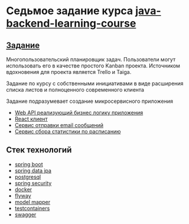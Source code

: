 # Cедьмое задание курса [java-backend-learning-course](https://zhukovsd.github.io/java-backend-learning-course/)

## [Задание](https://zhukovsd.github.io/java-backend-learning-course/Projects/TaskTracker/)

Многопользовательский планировщик задач. Пользователи могут использовать его в качестве простого Kanban проекта.
Источником вдохновения для проекта является Trello и Taiga.

Задание по курсу с собственными инициативами в виде расширения списка листов и полноценного современного клиента

Задание подразумевает создание микросервисного приложения

* [Web API реализующий бизнес логику приложения](https://github.com/farneser/task-tracker-api)
* [React клиент](https://github.com/farneser/task-tracker-client)
* [Сервис отправки email сообщений](https://github.com/farneser/task-tracker-email-sender)
* [Сервис сбора статистики по расписанию](https://github.com/farneser/task-tracker-scheduler)

## Стек технологий

* [spring boot](https://spring.io/projects/spring-boot)
* [spring data jpa](https://spring.io/projects/spring-data-jpa)
* [postgresql](https://www.postgresql.org/)
* [spring security](https://spring.io/projects/spring-security)
* [docker](https://www.docker.com/)
* [flyway](https://flywaydb.org/)
* [model mapper](https://modelmapper.org/)
* [testcontainers](https://testcontainers.com/)
* [swagger](https://swagger.io/)

